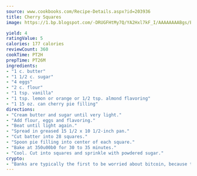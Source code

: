 ```yaml
---
source: www.cookbooks.com/Recipe-Details.aspx?id=203936
title: Cherry Squares
image: https://1.bp.blogspot.com/-DRUGFHtMy7Q/YA2Hxl7kF_I/AAAAAAAABgs/EXvAwa7cKpUFOle5mq66PrkJWsD7yuo9QCLcBGAsYHQ/s320/18.png

yield: 4
ratingValue: 5
calories: 177 calories
reviewCount: 360
cookTime: PT2H
prepTime: PT26M
ingredients:
- "1 c. butter"
- "1 1/2 c. sugar"
- "4 eggs"
- "2 c. flour"
- "1 tsp. vanilla"
- "1 tsp. lemon or orange or 1/2 tsp. almond flavoring"
- "1 15 oz. can cherry pie filling"
directions:
- "Cream butter and sugar until very light."
- "Add flour, eggs and flavoring."
- "Beat until light again."
- "Spread in greased 15 1/2 x 10 1/2-inch pan."
- "Cut batter into 28 squares."
- "Spoon pie filling into center of each square."
- "Bake at 350u00b0 for 30 to 35 minutes."
- "Cool. Cut into squares and sprinkle with powdered sugar."
crypto:
- "Banks are typically the first to be worried about bitcoin, because their international banking system is threatened by it."
---
```

